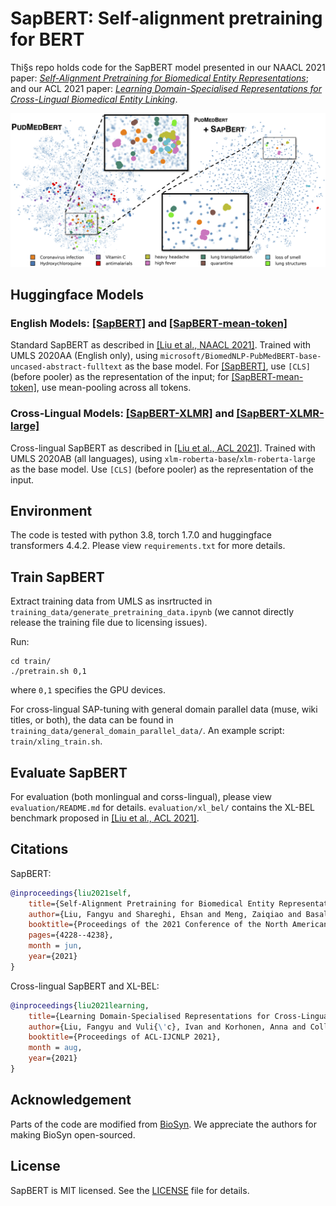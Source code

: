 # SapBERT: Self-alignment pretraining for BERT


Thi§s repo holds code for the SapBERT model presented in our NAACL 2021 paper: [*Self-Alignment Pretraining for Biomedical Entity Representations*](https://www.aclweb.org/anthology/2021.naacl-main.334.pdf); and our ACL 2021 paper: [*Learning Domain-Specialised Representations for Cross-Lingual Biomedical Entity Linking*](http://fangyuliu.me/media/pdfs/xlbel_acl2021_preprint.pdf).

![front-page-graph](/misc/sapbert_front_graphs_v6.png?raw=true)

## Huggingface Models

### English Models: [\[SapBERT\]](https://huggingface.co/cambridgeltl/SapBERT-from-PubMedBERT-fulltext) and [\[SapBERT-mean-token\]](https://huggingface.co/cambridgeltl/SapBERT-from-PubMedBERT-fulltext-mean-token)
Standard SapBERT as described in [\[Liu et al., NAACL 2021\]](https://www.aclweb.org/anthology/2021.naacl-main.334.pdf). Trained with UMLS 2020AA (English only), using `microsoft/BiomedNLP-PubMedBERT-base-uncased-abstract-fulltext` as the base model. For [\[SapBERT\]](https://huggingface.co/cambridgeltl/SapBERT-from-PubMedBERT-fulltext), use `[CLS]` (before pooler) as the representation of the input; for [\[SapBERT-mean-token\]](https://huggingface.co/cambridgeltl/SapBERT-from-PubMedBERT-fulltext-mean-token), use mean-pooling across all tokens.

### Cross-Lingual Models: [\[SapBERT-XLMR\]](https://huggingface.co/cambridgeltl/SapBERT-UMLS-2020AB-all-lang-from-XLMR) and [\[SapBERT-XLMR-large\]](https://huggingface.co/cambridgeltl/SapBERT-UMLS-2020AB-all-lang-from-XLMR-large)
Cross-lingual SapBERT as described in [\[Liu et al., ACL 2021\]](http://fangyuliu.me/media/pdfs/xlbel_acl2021_preprint.pdf). Trained with UMLS 2020AB (all languages), using `xlm-roberta-base`/`xlm-roberta-large` as the base model. Use `[CLS]` (before pooler) as the representation of the input.

## Environment
The code is tested with python 3.8, torch 1.7.0 and huggingface transformers 4.4.2. Please view `requirements.txt` for more details.

## Train SapBERT
Extract training data from UMLS as insrtructed in `training_data/generate_pretraining_data.ipynb` (we cannot directly release the training file due to licensing issues).

Run:
```console
cd train/
./pretrain.sh 0,1 
```
where `0,1` specifies the GPU devices. 

For cross-lingual SAP-tuning with general domain parallel data (muse, wiki titles, or both), the data can be found in `training_data/general_domain_parallel_data/`. An example script: `train/xling_train.sh`. 

## Evaluate SapBERT
For evaluation (both monlingual and corss-lingual), please view `evaluation/README.md` for details. `evaluation/xl_bel/` contains the XL-BEL benchmark proposed in [\[Liu et al., ACL 2021\]](http://fangyuliu.me/media/pdfs/xlbel_acl2021_preprint.pdf).

## Citations
SapBERT: 
```bibtex
@inproceedings{liu2021self,
	title={Self-Alignment Pretraining for Biomedical Entity Representations},
	author={Liu, Fangyu and Shareghi, Ehsan and Meng, Zaiqiao and Basaldella, Marco and Collier, Nigel},
	booktitle={Proceedings of the 2021 Conference of the North American Chapter of the Association for Computational Linguistics: Human Language Technologies},
	pages={4228--4238},
	month = jun,
	year={2021}
}
```
Cross-lingual SapBERT and XL-BEL:
```bibtex
@inproceedings{liu2021learning,
	title={Learning Domain-Specialised Representations for Cross-Lingual Biomedical Entity Linking},
	author={Liu, Fangyu and Vuli{\'c}, Ivan and Korhonen, Anna and Collier, Nigel},
	booktitle={Proceedings of ACL-IJCNLP 2021},
	month = aug,
	year={2021}
}
```

## Acknowledgement
Parts of the code are modified from [BioSyn](https://github.com/dmis-lab/BioSyn). We appreciate the authors for making BioSyn open-sourced.

## License
SapBERT is MIT licensed. See the [LICENSE](LICENSE) file for details.
